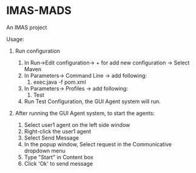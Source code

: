 # IMAS-MADS
An IMAS project

Usage:

1. Run configuration
   1. In Run->Edit configuration-> + for add new configuration -> Select Maven
   2. In Parameters-> Command Line -> add following:
      1. exec:java -f pom.xml
   3. In Parameters-> Profiles -> add following: 
      1. Test
   4. Run Test Configuration, the GUI Agent system will run.


2. After running the GUI Agent system, to start the agents:
   1. Select user1 agent on the left side window
   2. Right-click the user1 agent
   3. Select Send Message
   4. In the popup window, Select request in the Communicative dropdown menu
   5. Type "Start" in Content box
   6. Click 'Ok' to send message